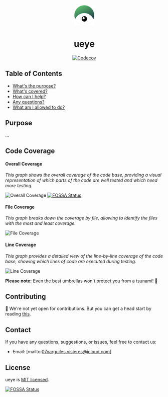 <div align="center">
    <img 
        src="./assets/images/ueye.symbol.64x64.png"
        alt="ueye symbol"
    />
    <h1>ueye</h1>
</div>

<div align="center">
    <a href="https://codecov.io/github/hawk-user/ueye">
        <img src="https://codecov.io/github/hawk-user/ueye/graph/badge.svg?token=C0D9EOXYEZ" alt="Codecov">
    </a>
</div>



## Table of Contents

- [What's the purpose?](#purpose)
- [What's covered?](#code-coverage)
- [How can I help?](#contributing)
- [Any questions?](#contact)
- [What am I allowed to do?](#license)

## Purpose

...

## Code Coverage

#### Overall Coverage

*This graph shows the overall coverage of the code base, providing a visual representation of which parts of the code are well tested and which need more testing.*

![Overall Coverage](https://codecov.io/gh/hawk-user/ueye/graphs/sunburst.svg?token=C0D9EOXYEZ)
[![FOSSA Status](https://app.fossa.com/api/projects/git%2Bgithub.com%2Fhawk-user%2Fueye.svg?type=shield)](https://app.fossa.com/projects/git%2Bgithub.com%2Fhawk-user%2Fueye?ref=badge_shield)

#### File Coverage

*This graph breaks down the coverage by file, allowing to identify the files with the most and least coverage.*

![File Coverage](https://codecov.io/gh/hawk-user/ueye/graphs/tree.svg?token=C0D9EOXYEZ)

#### Line Coverage

*This graph provides a detailed view of the line-by-line coverage of the code base, showing which lines of code are executed during testing.*

![Line Coverage](https://codecov.io/gh/hawk-user/ueye/graphs/icicle.svg?token=C0D9EOXYEZ)

<p><b>Please note:</b> Even the best umbrellas won't protect you from a tsunami! 🤭</p>

## Contributing

👀 We're not yet open for contributions. But you can get a head start by reading [this](https://github.com/hawk-user/gherkineye/blob/hogwarts/CODE_OF_CONDUCT.md). 

## Contact

If you have any questions, suggestions, or issues, feel free to contact us:
- Email: [mailto:07narguiles.visieres@icloud.com]

## License

ueye is [MIT licensed](./LICENSE).

[![FOSSA Status](https://app.fossa.com/api/projects/git%2Bgithub.com%2Fhawk-user%2Fueye.svg?type=large)](https://app.fossa.com/projects/git%2Bgithub.com%2Fhawk-user%2Fueye?ref=badge_large)